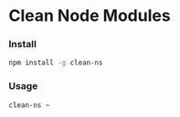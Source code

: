 # Clean Node Modules

### Install

```bash
npm install -g clean-ns
```

### Usage
```bash
clean-ns ~
```